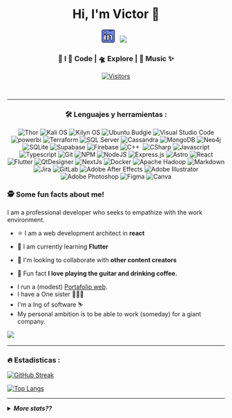 <div align="center">
  <h1> Hi, I'm Victor 👋 </h1>
</div>


<p align='center'>
  <a href="https://www.linkedin.com/in/victor-ardila-31a94b230/"><img height="30" src="https://raw.githubusercontent.com/8bithemant/8bithemant/master/linkedin.png?raw=true"></a>&nbsp;&nbsp;
  <a href="https://portafolio-web-profesional.web.app/"><img height="30" src="https://github.com/Valfonsoardila10/Valfonsoardila10/assets/106699036/2d666194-7433-4bc9-926e-8d70b7e3cb33"></a>&nbsp;&nbsp;
<!--   <a href="https://devpost.com/Nathan13888"><img height="30" src="https://raw.githubusercontent.com/8bithemant/8bithemant/master/devto.png?raw=true"></a>&nbsp;&nbsp; -->
</p>

<div align="center">
<h3> 🚀 I 💖 Code | 🛸 Explore | 🎸 Music ✨</h3>
</div>

<!--<img src="https://i.ibb.co/sg1PbY6/veI5xzMF.gif">-->
<!--<h1><img src="https://emojis.slackmojis.com/emojis/images/1562883039/5948/bongo_blob.gif?1562883039" width="30"> <img src="https://emojis.slackmojis.com/emojis/images/1563480763/5999/meow_party.gif?1563480763" width="30"> <img src="https://emojis.slackmojis.com/emojis/images/1547582922/5197/party_blob.gif?1547582922" width="45"> I'm Nathan~! <img src="https://emojis.slackmojis.com/emojis/images/1547582922/5197/party_blob.gif?1547582922" width="45"> <img src="https://emojis.slackmojis.com/emojis/images/1563480763/5999/meow_party.gif?1563480763" width="30"> <img src="https://emojis.slackmojis.com/emojis/images/1536351075/4595/blob-turtle.gif?1536351075" width="35"><h1>-->

<div align="center">
<!--
![visitor badge](https://visitor-badge.laobi.icu/badge?page_id=valfonsoardila10.visitor-badge&format=true&left_color=grey&right_color=yellow&left_text=Visitas-al-perfil)-->

[![Visitors](https://api.visitorbadge.io/api/visitors?path=https%3A%2F%2Fgithub.com%2FValfonsoardila10&label=Visitantes%20al%20perfil&labelColor=%23ffffff&countColor=%238b0000)](https://github.com/VictorArdila)

<br>

---

### :hammer_and_wrench: Lenguajes y herramientas :

<img src="https://img.shields.io/badge/Tor-7D4698?style=for-the-badge&logo=Tor-Browser&logoColor=white" alt="Thor">
<img src="https://img.shields.io/badge/OS-Kali-02569B?labelColor=111111&style=for-the-badge&logo=kalilinux&logoColor=white" alt="Kali OS">
<img src="https://img.shields.io/badge/OS-Kilyn_OS-4E7DBA?labelColor=111111&style=for-the-badge&logo=ubuntu&logoColor=white" alt="Kilyn OS">
<img src="https://img.shields.io/badge/OS-Ubuntu_Budgie-6F4B25?labelColor=111111&style=for-the-badge&logo=ubuntu&logoColor=white" alt="Ubuntu Budgie">
<img src="https://img.shields.io/badge/Editor-VS_Code-007ACC?labelColor=111111&style=for-the-badge&logo=visual-studio-code&logoColor=white" alt="Visual Studio Code">
<img decoding="async" src="https://img.shields.io/badge/Power_BI-FFBE00?style=for-the-badge&logo=Power-BI&logoColor=white" alt="powerbi"/>
<img decoding="async" src="https://img.shields.io/badge/terraform-%235835CC.svg?style=for-the-badge&logo=terraform&logoColor=white" alt="Terraform" />
<img decoding="async" src="https://img.shields.io/badge/Microsoft%20SQL%20Server-CC2927?labelColor=111111&style=for-the-badge&logo=microsoft%20sql%20server&logoColor=white" alt="SQL Server"/>
<img decoding="async" src="https://img.shields.io/badge/Apache_Cassandra-1287B1?labelColor=111111&style=for-the-badge&logo=apache-cassandra&logoColor=white&color=black" alt="Cassandra"/>
<img decoding="async" src="https://img.shields.io/badge/MongoDB-47A248?labelColor=111111&style=for-the-badge&logo=mongodb&logoColor=white" alt="MongoDB"/>
<img decoding="async" src="https://img.shields.io/badge/Neo4j-008CC1?labelColor=111111&style=for-the-badge&logo=neo4j&logoColor=white" alt="Neo4j"/>
<img decoding="async" src="https://img.shields.io/badge/SQLite-003B57?labelColor=111111&style=for-the-badge&logo=sqlite&logoColor=white" alt="SQLite"/>
<img decoding="async" src="https://img.shields.io/badge/Supabase-3ECF8E?labelColor=111111&style=for-the-badge&logo=supabase&logoColor=white" alt="Supabase"/>
<img src="https://img.shields.io/badge/firebase-a08021?labelColor=111111&style=for-the-badge&logo=firebase&logoColor=ffcd34" alt="Firebase">
<img src="https://img.shields.io/badge/-C++-00599C?style=for-the-badge&logo=c%2B%2B&logoColor=white" alt="C++">
<img src="https://img.shields.io/badge/-Python-3776AB?style=for-the-badge&logo=python&logoColor=white" alt "Python">
<img src="https://img.shields.io/badge/.NET-5C2D91?style=for-the-badge&logo=.net&logoColor=white" alt="CSharp">
<img src="https://img.shields.io/badge/-Javascript-F7DF1E?style=for-the-badge&logo=javascript&logoColor=white" alt="Javascript">
<img src="https://img.shields.io/badge/-Typescript-007ACC?style=for-the-badge&logo=typescript&logoColor=white" alt="Typescript">
<img src="https://img.shields.io/badge/-Git-F05032?style=for-the-badge&logo=git&logoColor=white" alt="Git">
<img src="https://img.shields.io/badge/-NPM-CB3837?style=for-the-badge&logo=npm&logoColor=white" alt="NPM">
<img src="https://img.shields.io/badge/node.js-6DA55F?style=for-the-badge&logo=node.js&logoColor=white" alt="NodeJS">
<img src="https://img.shields.io/badge/express.js-%23404d59.svg?style=for-the-badge&logo=express&logoColor=%2361DAFB" alt="Express.js">
<img src="https://img.shields.io/badge/astro-%232C2052.svg?style=for-the-badge&logo=astro&logoColor=white" alt="Astro">
<img src="https://img.shields.io/badge/-React-61DAFB?style=for-the-badge&logo=react&logoColor=black" alt="React">
<img src="https://img.shields.io/badge/-Flutter-02569B?style=for-the-badge&logo=flutter&logoColor=white" alt="Flutter">
<img src="https://img.shields.io/badge/Qt-%23217346.svg?style=for-the-badge&logo=Qt&logoColor=white" alt="QtDesigner">
<img src="https://img.shields.io/badge/-Next.js-000000?style=for-the-badge&logo=next.js&logoColor=white" alt="NextJs">
<img src="https://img.shields.io/badge/-Docker-46a2f1?style=for-the-badge&logo=docker&logoColor=black" alt="Docker">
<img src="https://img.shields.io/badge/Apache%20Hadoop-66CCFF?style=for-the-badge&logo=apachehadoop&logoColor=black" alt="Apache Hadoop">
<img src="https://img.shields.io/badge/-Markdown-000000?style=for-the-badge&logo=markdown&logoColor=white" alt="Markdown">
<img src="https://img.shields.io/badge/jira-%230A0FFF.svg?style=for-the-badge&logo=jira&logoColor=white" alt="Jira">
<img src="https://img.shields.io/badge/gitlab-%23181717.svg?style=for-the-badge&logo=gitlab&logoColor=white" alt="GitLab">
<img src="https://img.shields.io/badge/Adobe%20After%20Effects-9999FF.svg?style=for-the-badge&logo=Adobe%20After%20Effects&logoColor=white" alt="Adobe After Effects">
<img src="https://img.shields.io/badge/adobe%20illustrator-%23FF9A00.svg?style=for-the-badge&logo=adobe%20illustrator&logoColor=white" alt="Adobe Illustrator">
<img src="https://img.shields.io/badge/adobe%20photoshop-%2331A8FF.svg?style=for-the-badge&logo=adobe%20photoshop&logoColor=white" alt="Adobe Photoshop">
<img src="https://img.shields.io/badge/figma-%23F24E1E.svg?style=for-the-badge&logo=figma&logoColor=white" alt="Figma">
<img src="https://img.shields.io/badge/Canva-%2300C4CC.svg?style=for-the-badge&logo=Canva&logoColor=white" alt="Canva">


<!--
<img src="https://img.shields.io/badge/-Heroku-430098?style=for-the-badge&logo=heroku&logoColor=white" alt="Heroku">
<img src="https://img.shields.io/badge/-Netlify-00C7B7?style=for-the-badge&logo=netlify&logoColor=white" alt="Netlify">
<img src="https://img.shields.io/badge/-Digital_Ocean-0080FF?style=for-the-badge&logo=digitalocean&logoColor=white" alt="Digital Ocean">
<img src="https://img.shields.io/badge/-MongoDB-13aa52?style=for-the-badge&logo=mongodb&logoColor=white" alt="MongoDB">


--></div>

<h3> 🕵 Some fun facts about me! </h3>

I am a professional developer who seeks to empathize with the work environment.

- ⚛️ I am a web development architect in **react**

- 📱 I am currently learning **Flutter**

- 👯 I'm looking to collaborate with **other content creators**

- 🔭 Fun fact **I love playing the guitar and drinking coffee.**
<ul>
  <li>
    I run a (modest) <a href="https://portafolio-web-profesional.web.app/">Portafolio web</a>.
  </li>
  <li>
    I have a One sister 🧑‍🤝‍🧑
  </li>
  <li>
    I'm a Ing of software ⛷️
  </li>
  <li>
    My personal ambition is to be able to work (someday) for a giant company.
  </li>
</ul>

<img src="https://github-readme-activity-graph.vercel.app/graph?username=valfonsoardila&theme=dracula">

---

### :fire: Estadisticas :

[![GitHub Streak](http://github-readme-streak-stats.herokuapp.com?user=valfonsoardila&theme=dark&background=#4C2882)](https://git.io/streak-stats)

[![Top Langs](https://github-readme-stats.vercel.app/api/top-langs/?username=valfonsoardila&layout=compact&theme=vision-friendly-dark)](https://github.com/anuraghazra/github-readme-stats)
 
---
 
<details>
  <summary><b><i>More stats??</i></b></summary>
  <br>
  <ol>
    <li>
      <a href="https://api.visitorbadge.io/api/visitors?path=https%3A%2F%2Fgithub.com%2FValfonsoardila10&label=Visitantes%20al%20perfil&labelColor=%23ffffff&countColor=%238b0000">Visitor Badge Reloaded</a>
    </li>
    <li>
      <a href="https://github.com/lowlighter/metrics">Lowlighter's Metrics</a>
    </li>
    <li>
      <a href="https://github.com/anmol098/waka-readme-stats">waka-readme-stats</a>
    </li>
    <li>
      <a href="https://github.com/anuraghazra/github-readme-stats">github-readme-stats</a>
    </li>
  </ol>
</details>


